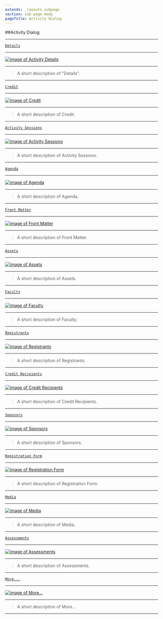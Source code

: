 ```yaml
---
extends: _layouts.subpage
section: sub-page-body
pageTitle: Activity Dialog
---
```


##Activity Dialog

---

[`Details`](/details)

---

[![image of Activity Details](../img/activity/details.png)](/details)

---

>A short description of "Details".

---

[`Credit`](/credit)

---
 
[![image of Credit](../img/activity/publishing_options.png)](/credit)

---

>A short description of Credit.

---

[`Activity Sessions`](/activity-sessions)

---
 
[![image of Activity Sessions](../img/activity/publishing_options.png)](/activity-sessions)

---

>A short description of Activity Sessions.

---

[`Agenda`](/agenda)

---

[![image of Agenda](../img/activity/details.png)](/agenda)

---

>A short description of Agenda.

---

[`Front Matter`](/front-matter)

---

[![image of Front Matter](../img/activity/accreditation.png)](/front-matter)

---

>A short description of Front Matter.

---

[`Assets`](/assets)

---

[![image of Assets](../img/activity/location.png)](/assets)

---

>A short description of Assets.

---

[`Faculty`](/faculty)

---

[![image of Faculty](../img/activity/options.png)](/faculty)

---

>A short description of Faculty.

---

[`Registrants`](/registrants)

---

[![image of Registrants](../img/activity/options.png)](/registrants)

---

>A short description of Registrants.

---

[`Credit Recipients`](/credit-recipients)

---

[![image of Credit Recipients](../img/activity/get_credit.png)](/credit-recipients)

---

>A short description of Credit Recipients.

---

[`Sponsors`](/sponsors)

---

[![image of Sponsors](../img/activity/get_credit.png)](/sponsors)

---

>A short description of Sponsors.

---

[`Registration Form`](/registration-form)

---

[![image of Registration Form](../img/activity/outcomes.png)](/registration-form)

---

>A short description of Registration Form.

---

[`Media`](/media)

---

[![image of Media](../img/activity/topics.png)](/media)

---

>A short description of Media.

---

[`Assessments`](/assessments)

---

[![image of Assessments](../img/activity/topics.png)](/assessmenets)

---

>A short description of Assessments.
---

[`More...`](/more)

---

[![image of More...](../img/activity/topics.png)](/more)

---

>A short description of More...

---